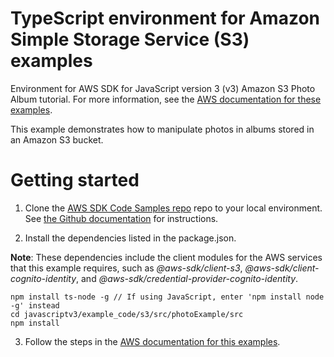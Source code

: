 # TypeScript environment for Amazon Simple Storage Service (S3) examples
Environment for AWS SDK for JavaScript version 3 (v3) Amazon S3 Photo Album tutorial. For more information, see the [AWS documentation for these examples](https://docs.aws.amazon.com/sdk-for-javascript/v3/developer-guide/s3-example-photo-album.html).

This example demonstrates how to manipulate photos in albums stored in an Amazon S3 bucket.

# Getting started

1. Clone the [AWS SDK Code Samples repo](https://github.com/awsdocs/aws-doc-sdk-examples) repo to your local environment. See [the Github documentation](https://docs.github.com/en/github/creating-cloning-and-archiving-repositories/cloning-a-repository) for instructions.

2. Install the dependencies listed in the package.json.

**Note**: These dependencies include the client modules for the AWS services that this example requires, 
such as *@aws-sdk/client-s3*, *@aws-sdk/client-cognito-identity*, and 
*@aws-sdk/credential-provider-cognito-identity*.
```
npm install ts-node -g // If using JavaScript, enter 'npm install node -g' instead
cd javascriptv3/example_code/s3/src/photoExample/src
npm install
```

3. Follow the steps in the [AWS documentation for this examples](https://docs.aws.amazon.com/sdk-for-javascript/v3/developer-guide/s3-example-photo-album.html).
